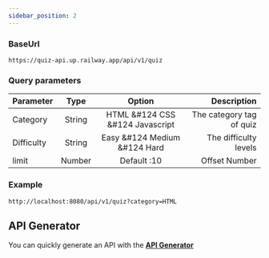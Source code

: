 ```yaml
---
sidebar_position: 2
---
```


### BaseUrl

```
https://quiz-api.up.railway.app/api/v1/quiz
```

### Query parameters

| Parameter  |  Type  |             Option              |              Description |
| :--------- | :----: | :-----------------------------: | -----------------------: |
| Category   | String | HTML &#124 CSS &#124 Javascript | The category tag of quiz |
| Difficulty | String |  Easy &#124 Medium &#124 Hard   |    The difficulty levels |
| limit      | Number |           Default :10           |            Offset Number |

### Example

```
http://localhost:8080/api/v1/quiz?category=HTML

```

## API Generator

You can quickly generate an API with the **[API Generator](../src/pages/api-helper.js)**
